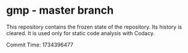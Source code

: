 # gmp - master branch

This repository contains the frozen state of the repository.
Its history is cleared. It is used only for static code
analysis with Codacy.

Commit Time: 1734396477